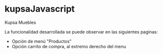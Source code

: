 # kupsaJavascript
Kupsa Muebles

La funcionalidad desarrollada se puede observar en las siguientes paginas:
* Opción de menú "Productos"
* Opción carrito de compra, al extremo derecho del menu
